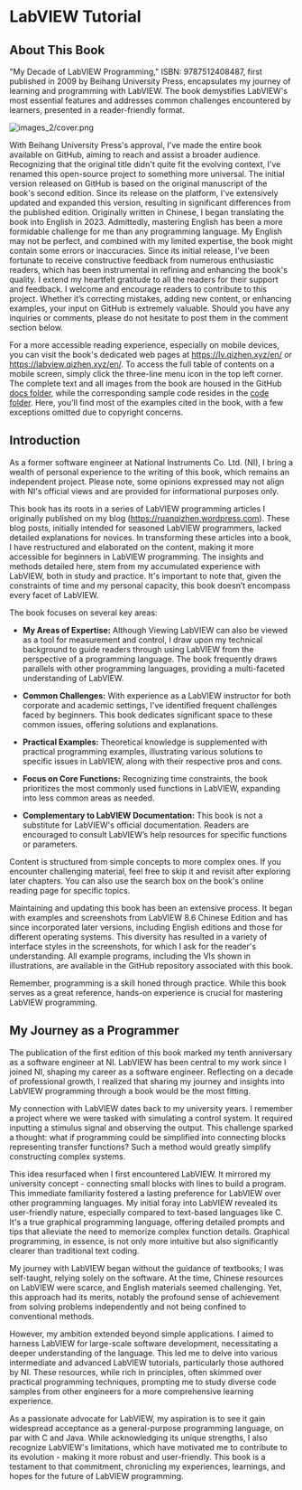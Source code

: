 # LabVIEW Tutorial

## About This Book

"My Decade of LabVIEW Programming," ISBN: 9787512408487, first published in 2009 by Beihang University Press, encapsulates my journey of learning and programming with LabVIEW. The book demystifies LabVIEW's most essential features and addresses common challenges encountered by learners, presented in a reader-friendly format.

![images_2/cover.png](../../../../docs/images_2/cover.png "原书封面")

With Beihang University Press's approval, I've made the entire book available on GitHub, aiming to reach and assist a broader audience. Recognizing that the original title didn't quite fit the evolving context, I've renamed this open-source project to something more universal. The initial version released on GitHub is based on the original manuscript of the book's second edition. Since its release on the platform, I've extensively updated and expanded this version, resulting in significant differences from the published edition. Originally written in Chinese, I began translating the book into English in 2023. Admittedly, mastering English has been a more formidable challenge for me than any programming language. My English may not be perfect, and combined with my limited expertise, the book might contain some errors or inaccuracies. Since its initial release, I've been fortunate to receive constructive feedback from numerous enthusiastic readers, which has been instrumental in refining and enhancing the book's quality. I extend my heartfelt gratitude to all the readers for their support and feedback. I welcome and encourage readers to contribute to this project. Whether it’s correcting mistakes, adding new content, or enhancing examples, your input on GitHub is extremely valuable. Should you have any inquiries or comments, please do not hesitate to post them in the comment section below.

For a more accessible reading experience, especially on mobile devices, you can visit the book's dedicated web pages at <https://lv.qizhen.xyz/en/> or <https://labview.qizhen.xyz/en/>. To access the full table of contents on a mobile screen, simply click the three-line menu icon in the top left corner. The complete text and all images from the book are housed in the GitHub [docs folder](https://github.com/ruanqizhen/labview_book/tree/main/docs), while the corresponding sample code resides in the [code folder](https://github.com/ruanqizhen/labview_book/tree/main/code). Here, you'll find most of the examples cited in the book, with a few exceptions omitted due to copyright concerns.


## Introduction

As a former software engineer at National Instruments Co. Ltd. (NI), I bring a wealth of personal experience to the writing of this book, which remains an independent project. Please note, some opinions expressed may not align with NI's official views and are provided for informational purposes only.

This book has its roots in a series of LabVIEW programming articles I originally published on my blog (<https://ruanqizhen.wordpress.com>). These blog posts, initially intended for seasoned LabVIEW programmers, lacked detailed explanations for novices. In transforming these articles into a book, I have restructured and elaborated on the content, making it more accessible for beginners in LabVIEW programming. The insights and methods detailed here, stem from my accumulated experience with LabVIEW, both in study and practice. It's important to note that, given the constraints of time and my personal capacity, this book doesn’t encompass every facet of LabVIEW.

The book focuses on several key areas:

- **My Areas of Expertise:** Although Viewing LabVIEW can also be viewed as a tool for measurement and control, I draw upon my technical background to guide readers through using LabVIEW from the perspective of a programming language. The book frequently draws parallels with other programming languages, providing a multi-faceted understanding of LabVIEW.

- **Common Challenges:** With experience as a LabVIEW instructor for both corporate and academic settings, I've identified frequent challenges faced by beginners. This book dedicates significant space to these common issues, offering solutions and explanations.

- **Practical Examples:** Theoretical knowledge is supplemented with practical programming examples, illustrating various solutions to specific issues in LabVIEW, along with their respective pros and cons.

- **Focus on Core Functions:** Recognizing time constraints, the book prioritizes the most commonly used functions in LabVIEW, expanding into less common areas as needed.

- **Complementary to LabVIEW Documentation:** This book is not a substitute for LabVIEW's official documentation. Readers are encouraged to consult LabVIEW’s help resources for specific functions or parameters.

Content is structured from simple concepts to more complex ones. If you encounter challenging material, feel free to skip it and revisit after exploring later chapters. You can also use the search box on the book's online reading page for specific topics.

Maintaining and updating this book has been an extensive process. It began with examples and screenshots from LabVIEW 8.6 Chinese Edition and has since incorporated later versions, including English editions and those for different operating systems. This diversity has resulted in a variety of interface styles in the screenshots, for which I ask for the reader's understanding. All example programs, including the VIs shown in illustrations, are available in the GitHub repository associated with this book.

Remember, programming is a skill honed through practice. While this book serves as a great reference, hands-on experience is crucial for mastering LabVIEW programming.

## My Journey as a Programmer

The publication of the first edition of this book marked my tenth anniversary as a software engineer at NI. LabVIEW has been central to my work since I joined NI, shaping my career as a software engineer. Reflecting on a decade of professional growth, I realized that sharing my journey and insights into LabVIEW programming through a book would be the most fitting.

My connection with LabVIEW dates back to my university years. I remember a project where we were tasked with simulating a control system. It required inputting a stimulus signal and observing the output. This challenge sparked a thought: what if programming could be simplified into connecting blocks representing transfer functions? Such a method would greatly simplify constructing complex systems.

This idea resurfaced when I first encountered LabVIEW. It mirrored my university concept - connecting small blocks with lines to build a program. This immediate familiarity fostered a lasting preference for LabVIEW over other programming languages. My initial foray into LabVIEW revealed its user-friendly nature, especially compared to text-based languages like C. It's a true graphical programming language, offering detailed prompts and tips that alleviate the need to memorize complex function details. Graphical programming, in essence, is not only more intuitive but also significantly clearer than traditional text coding.

My journey with LabVIEW began without the guidance of textbooks; I was self-taught, relying solely on the software. At the time, Chinese resources on LabVIEW were scarce, and English materials seemed challenging. Yet, this approach had its merits, notably the profound sense of achievement from solving problems independently and not being confined to conventional methods.

However, my ambition extended beyond simple applications. I aimed to harness LabVIEW for large-scale software development, necessitating a deeper understanding of the language. This led me to delve into various intermediate and advanced LabVIEW tutorials, particularly those authored by NI. These resources, while rich in principles, often skimmed over practical programming techniques, prompting me to study diverse code samples from other engineers for a more comprehensive learning experience.

As a passionate advocate for LabVIEW, my aspiration is to see it gain widespread acceptance as a general-purpose programming language, on par with C and Java. While acknowledging its unique strengths, I also recognize LabVIEW's limitations, which have motivated me to contribute to its evolution - making it more robust and user-friendly. This book is a testament to that commitment, chronicling my experiences, learnings, and hopes for the future of LabVIEW programming.
